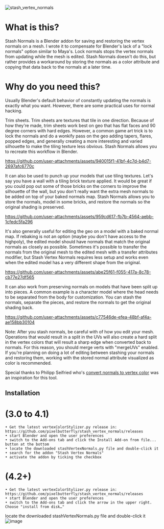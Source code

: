 ![stash_vertex_normals](https://github.com/user-attachments/assets/f6db1f99-f763-4eb8-9136-ae6239ddc823)

# What is this?

Stash Normals is a Blender addon for saving and restoring the vertex normals on a mesh. I wrote it to compensate
for Blender's lack of a "lock normals" option similar to Maya's. Lock normals stops the vertex normals from updating while the mesh is edited. Stash Normals doesn't do this, but rather provides a workaround by storing the normals as a color attribute and copying that data back to the normals at a later time.

# Why do you need this?

Usually Blender's default behavior of constantly updating the normals is exactly what you want. However, there are some practical uses for normal hacking.

Trim sheets. Trim sheets are textures that tile in one direction. Because of how they're made, trim sheets work best on geo that has flat faces and 90 degree corners with hard edges. However, a common game art trick is to lock the normals and do a wonkify pass on the geo adding tapers, flares, popped edges, and generally creating a more interesting and varied silhouette to make the tiling texture less obvious. Stash Normals allows you to recreate this workflow in Blender.

https://github.com/user-attachments/assets/940015f1-41bf-4c7d-b4d7-2697afc6770c

It can also be used to punch up your models that use tiling textures. Let's say you have a wall with a tiling brick texture applied. It would be great if you could pop out some of those bricks on the corners to improve the silhouette of the wall, but you don't really want the extra mesh normals to be added on top of your baked normals map. Stash Normals allows you to store the normals, model in some bricks, and restore the normals so the original shading is preserved.

https://github.com/user-attachments/assets/959cd617-fb7b-4564-aebb-1cfedc5fa296

It's also generally useful for editing the geo on a model with a baked normal map. If rebaking is not an option (maybe you don't have access to the highpoly), the edited model should have normals that match the original normals as closely as possible. Sometimes it's possible to transfer the normals from the original mesh to the edited mesh with a transfer attributes modifier, but Stash Vertex Normals requires less setup and works even when the edited model has a very different shape from the original.

https://github.com/user-attachments/assets/abe25f61-f055-417a-8c78-cb77e27df565

It can also work from preserving normals on models that have been split up into pieces.
A common example is a character model where the head needs to be separated from the body for customization. You can stash the normals, separate the pieces, and restore the normals to get the original shading back.

https://github.com/user-attachments/assets/c77546de-efea-48bf-af4a-ae158bb30104

Note: After you stash normals, be careful with of how you edit your mesh.  Operations that would result in a split in the UVs will also create a hard split in the vertex colors that will result a sharp edge when converted back to normals.  For this reason, you should merge verts with "mergeUVs" enabled. If you're planning on doing a lot of editing between stashing your normals and restoring them, working with the stored normal attribute visualized as color is recommended.

Special thanks to Philipp Seifried who's [convert normals to vertex color](https://github.com/Philipp-Seifried/Blender-Normals-To-Vertex-Color) was an inspiration for this tool.

## Installation
# (3.0 to 4.1)
	• Get the latest vertexColorStylizer.py release in:  https://github.com/pixelbutterfly/stash_vertex_normals/releases
	• start Blender and open the user preferences
	• switch to the Add-ons tab and click the Install Add-on from file... button at the bottom
	• locate the downloaded stashVertexNormals.py file and double-click it
	• search for the addon "Stash Vertex Normals"
	• activate the addon by ticking the checkbox
	
 # (4.2+)
	• Get the latest vertexColorStylizer.py release in:  https://github.com/pixelbutterfly/stash_vertex_normals/releases
 	• start Blender and open the user preferences
	• switch to the Add-ons tab and click the arrow in the upper right. Choose "install from disk…"
locate the downloaded stashVertexNormals.py file and double-click it![image](https://github.com/user-attachments/assets/d9adad51-980f-432f-a218-9881c323d610)


